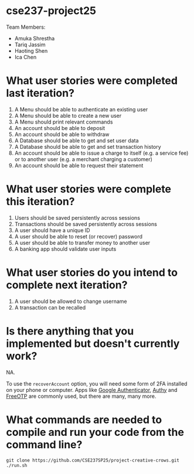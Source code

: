 # cse237-project25

Team Members:

* Amuka Shrestha
* Tariq Jassim
* Haoting Shen
* Ica Chen

# What user stories were completed last iteration?
1. A Menu should be able to authenticate an existing user
2. A Menu should be able to create a new user
3. A Menu should print relevant commands
4. An account should be able to deposit
5. An account should be able to withdraw
6. A Database should be able to get and set user data
7. A Database should be able to get and set transaction history
8. An account should be able to issue a charge to itself (e.g. a service fee) or to another user (e.g. a merchant charging a customer)
9. An account should be able to request their statement

# What user stories were complete this iteration?
1. Users should be saved persistently across sessions
2. Transactions should be saved persistently across sessions
3. A user should have a unique ID
4. A user should be able to reset (or recover) password
5. A user should be able to transfer money to another user
6. A banking app should validate user inputs

# What user stories do you intend to complete next iteration?
1. A user should be allowed to change username
2. A transaction can be recalled


# Is there anything that you implemented but doesn't currently work?

NA.

To use the `recoverAccount` option, you will need some form of 2FA installed on your phone or computer. Apps like [Google Authenticator](https://play.google.com/store/apps/details?id=com.google.android.apps.authenticator2), [Authy](https://www.authy.com/) and [FreeOTP](https://freeotp.github.io/) are commonly used, but there are many, many more.

# What commands are needed to compile and run your code from the command line?
```
git clone https://github.com/CSE237SP25/project-creative-crows.git
./run.sh
```
